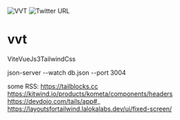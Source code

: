 ![VVT](https://github.com/B3Abdelkader/vvt/actions/workflows/main.yml/badge.svg)
![Twitter URL](https://img.shields.io/twitter/url?label=B3Abdelkader&style=social&url=https%3A%2F%2Ftwitter.com%2FB3Abdelkader)
# vvt
ViteVueJs3TailwindCss

json-server --watch db.json --port 3004

some RSS:
https://tailblocks.cc
https://kitwind.io/products/kometa/components/headers
https://devdojo.com/tails/app#_
https://layoutsfortailwind.lalokalabs.dev/ui/fixed-screen/